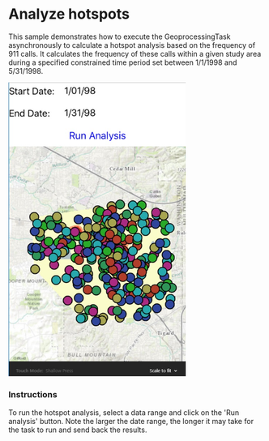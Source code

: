 # Analyze hotspots

This sample demonstrates how to execute the GeoprocessingTask asynchronously to calculate a hotspot analysis based on the frequency of 911 calls. It calculates the frequency of these calls within a given study area during a specified constrained time period set between 1/1/1998 and 5/31/1998.

<img src="AnalyzeHotspots.jpg" width="350"/>

### Instructions

To run the hotspot analysis, select a data range and click on the 'Run analysis' button. Note the larger the date range, the longer it may take for the task to run and send back the results.